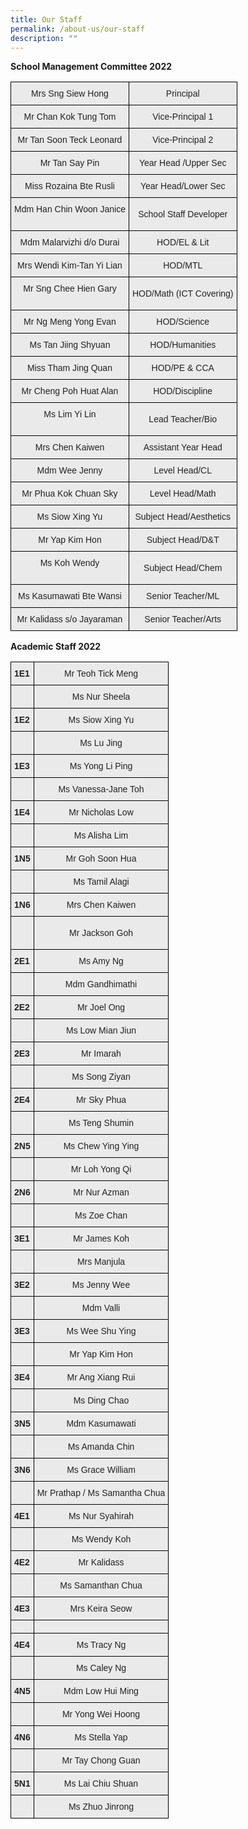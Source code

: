 ```yaml
---
title: Our Staff
permalink: /about-us/our-staff
description: ""
---
```

**School Management Committee 2022**
<style type="text/css">
.tg  {border-collapse:collapse;border-spacing:0;}
.tg td{border-color:black;border-style:solid;border-width:1px;font-family:Arial, sans-serif;font-size:14px;
  overflow:hidden;padding:10px 5px;word-break:normal;}
.tg th{border-color:black;border-style:solid;border-width:1px;font-family:Arial, sans-serif;font-size:14px;
  font-weight:normal;overflow:hidden;padding:10px 5px;word-break:normal;}
.tg .tg-ii8k{background-color:#EAEAEA;color:#222;text-align:center;vertical-align:top}
.tg .tg-ku5w{background-color:#EAEAEA;color:#222;text-align:center;vertical-align:middle}
</style>
<table class="tg">
<thead>
  <tr>
    <th class="tg-ii8k">Mrs Sng Siew Hong</th>
    <th class="tg-ii8k">Principal</th>
  </tr>
</thead>
<tbody>
  <tr>
    <td class="tg-ii8k">Mr Chan Kok Tung Tom<br></td>
    <td class="tg-ii8k">Vice-Principal 1</td>
  </tr>
  <tr>
    <td class="tg-ii8k">Mr Tan Soon Teck Leonard</td>
    <td class="tg-ii8k">Vice-Principal 2</td>
  </tr>
  <tr>
    <td class="tg-ii8k">Mr Tan Say Pin</td>
    <td class="tg-ii8k">Year Head /Upper Sec</td>
  </tr>
  <tr>
    <td class="tg-ii8k">Miss Rozaina Bte Rusli <br></td>
    <td class="tg-ii8k">Year Head/Lower Sec</td>
  </tr>
  <tr>
    <td class="tg-ku5w"><span style="color:#222;background-color:#EAEAEA"> Mdm Han Chin Woon Janice</span><br><br></td>
    <td class="tg-ku5w"><span style="color:#222;background-color:#EAEAEA">School Staff Developer</span><br><span style="color:#222;background-color:#EAEAEA"> </span></td>
  </tr>
  <tr>
    <td class="tg-ii8k">Mdm Malarvizhi d/o Durai </td>
    <td class="tg-ii8k">HOD/EL &amp; Lit</td>
  </tr>
  <tr>
    <td class="tg-ii8k">Mrs Wendi Kim-Tan Yi Lian</td>
    <td class="tg-ii8k">HOD/MTL</td>
  </tr>
  <tr>
    <td class="tg-ku5w"><span style="color:#222;background-color:#EAEAEA"> Mr Sng Chee Hien Gary</span><br><br></td>
    <td class="tg-ku5w"><span style="color:#222;background-color:#EAEAEA">HOD/Math (ICT Covering)</span><br><span style="color:#222;background-color:#EAEAEA"> </span></td>
  </tr>
  <tr>
    <td class="tg-ii8k">Mr Ng Meng Yong Evan</td>
    <td class="tg-ii8k">HOD/Science</td>
  </tr>
  <tr>
    <td class="tg-ii8k">Ms Tan Jiing Shyuan</td>
    <td class="tg-ii8k">HOD/Humanities</td>
  </tr>
  <tr>
    <td class="tg-ii8k">Miss Tham Jing Quan</td>
    <td class="tg-ii8k">HOD/PE &amp; CCA</td>
  </tr>
  <tr>
    <td class="tg-ii8k">Mr Cheng Poh Huat Alan</td>
    <td class="tg-ii8k">HOD/Discipline</td>
  </tr>
  <tr>
    <td class="tg-ku5w"><span style="color:#222;background-color:#EAEAEA"> Ms Lim Yi Lin</span><br><br></td>
    <td class="tg-ku5w"><span style="color:#222;background-color:#EAEAEA">Lead Teacher/Bio </span></td>
  </tr>
  <tr>
    <td class="tg-ii8k">Mrs Chen Kaiwen </td>
    <td class="tg-ii8k">Assistant Year Head</td>
  </tr>
  <tr>
    <td class="tg-ii8k">Mdm Wee Jenny</td>
    <td class="tg-ii8k">Level Head/CL</td>
  </tr>
  <tr>
    <td class="tg-ii8k">Mr Phua Kok Chuan Sky</td>
    <td class="tg-ii8k">Level Head/Math</td>
  </tr>
  <tr>
    <td class="tg-ii8k">Ms Siow Xing Yu</td>
    <td class="tg-ii8k">Subject Head/Aesthetics</td>
  </tr>
  <tr>
    <td class="tg-ii8k">Mr Yap Kim Hon</td>
    <td class="tg-ii8k">Subject Head/D&amp;T</td>
  </tr>
  <tr>
    <td class="tg-ku5w"><span style="color:#222;background-color:#EAEAEA"> Ms Koh Wendy</span><br><br></td>
    <td class="tg-ku5w"><span style="color:#222;background-color:#EAEAEA">Subject Head/Chem</span><br><span style="color:#222;background-color:#EAEAEA"> </span></td>
  </tr>
  <tr>
    <td class="tg-ii8k">Ms Kasumawati Bte Wansi </td>
    <td class="tg-ii8k">Senior Teacher/ML</td>
  </tr>
  <tr>
    <td class="tg-ii8k">Mr Kalidass s/o Jayaraman</td>
    <td class="tg-ii8k">Senior Teacher/Arts</td>
  </tr>
</tbody>
</table>

**Academic Staff 2022**
<style type="text/css">
.tg  {border-collapse:collapse;border-spacing:0;}
.tg td{border-color:black;border-style:solid;border-width:1px;font-family:Arial, sans-serif;font-size:14px;
  overflow:hidden;padding:10px 5px;word-break:normal;}
.tg th{border-color:black;border-style:solid;border-width:1px;font-family:Arial, sans-serif;font-size:14px;
  font-weight:normal;overflow:hidden;padding:10px 5px;word-break:normal;}
.tg .tg-y7qa{background-color:#EAEAEA;color:#222;text-align:left;vertical-align:top}
.tg .tg-ii8k{background-color:#EAEAEA;color:#222;text-align:center;vertical-align:top}
.tg .tg-rj1p{background-color:#EAEAEA;color:#222;font-weight:bold;text-align:left;vertical-align:top}
.tg .tg-ku5w{background-color:#EAEAEA;color:#222;text-align:center;vertical-align:middle}
</style>
<table class="tg">
<thead>
  <tr>
    <th class="tg-rj1p">1E1</th>
    <th class="tg-ii8k">Mr Teoh Tick Meng</th>
  </tr>
</thead>
<tbody>
  <tr>
    <td class="tg-rj1p"> </td>
    <td class="tg-ii8k">Ms Nur Sheela</td>
  </tr>
  <tr>
    <td class="tg-rj1p">1E2</td>
    <td class="tg-ii8k">Ms Siow Xing Yu</td>
  </tr>
  <tr>
    <td class="tg-ku5w"><span style="color:#222;background-color:#EAEAEA"> </span></td>
    <td class="tg-ku5w"><span style="color:#222;background-color:#EAEAEA">Ms Lu Jing</span></td>
  </tr>
  <tr>
    <td class="tg-rj1p">1E3</td>
    <td class="tg-ii8k">Ms Yong Li Ping</td>
  </tr>
  <tr>
    <td class="tg-rj1p"> </td>
    <td class="tg-ii8k">Ms Vanessa-Jane Toh</td>
  </tr>
  <tr>
    <td class="tg-rj1p">1E4</td>
    <td class="tg-ii8k">Mr Nicholas Low</td>
  </tr>
  <tr>
    <td class="tg-rj1p"> </td>
    <td class="tg-ii8k">Ms Alisha Lim</td>
  </tr>
  <tr>
    <td class="tg-rj1p">1N5</td>
    <td class="tg-ii8k">Mr Goh Soon Hua</td>
  </tr>
  <tr>
    <td class="tg-rj1p"> </td>
    <td class="tg-ii8k">Ms Tamil Alagi</td>
  </tr>
  <tr>
    <td class="tg-rj1p">1N6</td>
    <td class="tg-ku5w"><span style="color:#222;background-color:#EAEAEA">Mrs Chen Kaiwen</span></td>
  </tr>
  <tr>
    <td class="tg-ku5w"><span style="color:#222;background-color:#EAEAEA"> </span><br><br></td>
    <td class="tg-ku5w"><span style="color:#222;background-color:#EAEAEA">Mr Jackson Goh</span></td>
  </tr>
  <tr>
    <td class="tg-rj1p">2E1</td>
    <td class="tg-ii8k">Ms Amy Ng</td>
  </tr>
  <tr>
    <td class="tg-rj1p"> </td>
    <td class="tg-ii8k">Mdm Gandhimathi</td>
  </tr>
  <tr>
    <td class="tg-rj1p">2E2</td>
    <td class="tg-ii8k">Mr Joel Ong</td>
  </tr>
  <tr>
    <td class="tg-rj1p"> </td>
    <td class="tg-ii8k">Ms Low Mian Jiun</td>
  </tr>
  <tr>
    <td class="tg-rj1p">2E3</td>
    <td class="tg-ii8k">Mr Imarah</td>
  </tr>
  <tr>
    <td class="tg-rj1p"> </td>
    <td class="tg-ii8k">Ms Song Ziyan</td>
  </tr>
  <tr>
    <td class="tg-rj1p">2E4</td>
    <td class="tg-ii8k">Mr Sky Phua</td>
  </tr>
  <tr>
    <td class="tg-rj1p"> </td>
    <td class="tg-ii8k">Ms Teng Shumin</td>
  </tr>
  <tr>
    <td class="tg-rj1p">2N5</td>
    <td class="tg-ii8k">Ms Chew Ying Ying</td>
  </tr>
  <tr>
    <td class="tg-rj1p"> </td>
    <td class="tg-ii8k">Mr Loh Yong Qi</td>
  </tr>
  <tr>
    <td class="tg-rj1p">2N6</td>
    <td class="tg-ii8k">Mr Nur Azman</td>
  </tr>
  <tr>
    <td class="tg-rj1p"> </td>
    <td class="tg-ii8k">Ms Zoe Chan</td>
  </tr>
  <tr>
    <td class="tg-rj1p">3E1</td>
    <td class="tg-ii8k">Mr James Koh</td>
  </tr>
  <tr>
    <td class="tg-rj1p"> </td>
    <td class="tg-ii8k">Mrs Manjula</td>
  </tr>
  <tr>
    <td class="tg-rj1p">3E2</td>
    <td class="tg-ii8k">Ms Jenny Wee</td>
  </tr>
  <tr>
    <td class="tg-rj1p"> </td>
    <td class="tg-ii8k">Mdm Valli</td>
  </tr>
  <tr>
    <td class="tg-rj1p">3E3</td>
    <td class="tg-ii8k">Ms Wee Shu Ying</td>
  </tr>
  <tr>
    <td class="tg-rj1p"> </td>
    <td class="tg-ii8k">Mr Yap Kim Hon</td>
  </tr>
  <tr>
    <td class="tg-rj1p">3E4</td>
    <td class="tg-ii8k">Mr Ang Xiang Rui</td>
  </tr>
  <tr>
    <td class="tg-ii8k"> </td>
    <td class="tg-ii8k">Ms Ding Chao</td>
  </tr>
  <tr>
    <td class="tg-rj1p">3N5</td>
    <td class="tg-ii8k">Mdm Kasumawati</td>
  </tr>
  <tr>
    <td class="tg-rj1p"> </td>
    <td class="tg-ii8k">Ms Amanda Chin</td>
  </tr>
  <tr>
    <td class="tg-rj1p">3N6</td>
    <td class="tg-ii8k">Ms Grace William</td>
  </tr>
  <tr>
    <td class="tg-rj1p"> </td>
    <td class="tg-ii8k">Mr Prathap / Ms Samantha Chua</td>
  </tr>
  <tr>
    <td class="tg-rj1p">4E1</td>
    <td class="tg-ii8k">Ms Nur Syahirah</td>
  </tr>
  <tr>
    <td class="tg-rj1p"> </td>
    <td class="tg-ii8k">Ms Wendy Koh</td>
  </tr>
  <tr>
    <td class="tg-rj1p">4E2</td>
    <td class="tg-ii8k">Mr Kalidass</td>
  </tr>
  <tr>
    <td class="tg-rj1p"> </td>
    <td class="tg-ii8k">Ms Samanthan Chua</td>
  </tr>
  <tr>
    <td class="tg-rj1p">4E3</td>
    <td class="tg-ii8k">Mrs Keira Seow</td>
  </tr>
  <tr>
    <td class="tg-ku5w"><span style="color:#222;background-color:#EAEAEA"> </span></td>
    <td class="tg-ii8k"></td>
  </tr>
  <tr>
    <td class="tg-rj1p">4E4</td>
    <td class="tg-ii8k">Ms Tracy Ng</td>
  </tr>
  <tr>
    <td class="tg-rj1p"> </td>
    <td class="tg-ii8k">Ms Caley Ng</td>
  </tr>
  <tr>
    <td class="tg-rj1p">4N5</td>
    <td class="tg-ii8k">Mdm Low Hui Ming</td>
  </tr>
  <tr>
    <td class="tg-ku5w"><span style="color:#222;background-color:#EAEAEA"> </span></td>
    <td class="tg-ku5w"><span style="color:#222;background-color:#EAEAEA">Mr Yong Wei Hoong</span></td>
  </tr>
  <tr>
    <td class="tg-rj1p">4N6</td>
    <td class="tg-ii8k">Ms Stella Yap</td>
  </tr>
  <tr>
    <td class="tg-rj1p"> </td>
    <td class="tg-ii8k">Mr Tay Chong Guan</td>
  </tr>
  <tr>
    <td class="tg-rj1p">5N1</td>
    <td class="tg-ii8k">Ms Lai Chiu Shuan</td>
  </tr>
  <tr>
    <td class="tg-y7qa"></td>
    <td class="tg-ii8k">Ms Zhuo Jinrong</td>
  </tr>
</tbody>
</table>